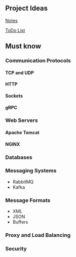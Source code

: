 ## Project Ideas

[Notes](notes.md)

[ToDo List](todo-list.md)

## Must know

### Communication Protocols

#### TCP and UDP

#### HTTP

#### Sockets

#### gRPC

### Web Servers

#### Apache Tomcat

#### NGINX

### Databases

### Messaging Systems

- RabbitMQ
- Kafka

### Message Formats

- XML
- JSON
- Buffers

### Proxy and Load Balancing

### Security


